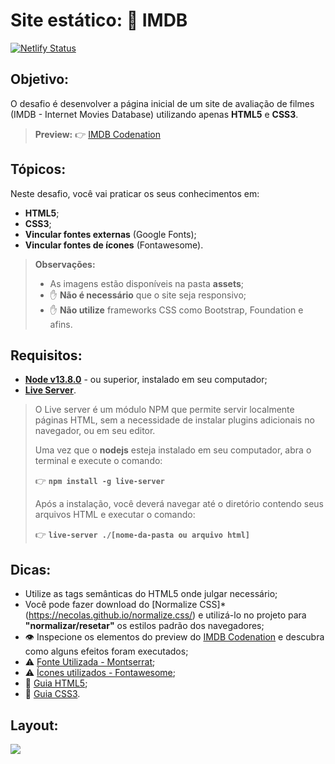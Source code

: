 # Site estático: 🎥 IMDB
[![Netlify Status](https://api.netlify.com/api/v1/badges/24a65e8b-2e61-449a-8f69-0f66379f6f13/deploy-status)](https://app.netlify.com/sites/codenation-react11/deploys)
  
## Objetivo: 
O desafio é desenvolver a página inicial de um site de avaliação de filmes (IMDB - Internet Movies Database) utilizando apenas **HTML5** e **CSS3**.

> **Preview:**
> 👉 [IMDB Codenation](https://codenation-react11.netlify.com/public/)

## Tópicos:
Neste desafio, você vai praticar os seus conhecimentos em:
- **HTML5**;
- **CSS3**;
- **Vincular fontes externas** (Google Fonts);
- **Vincular fontes de ícones** (Fontawesome).

> **Observações:**
> - As imagens estão disponíveis na pasta **assets**;
> - ✋ **Não é necessário** que o site seja responsivo;
> - ✋ **Não utilize** frameworks CSS como Bootstrap, Foundation e afins.


## Requisitos:
* **[Node v13.8.0](https://nodejs.org/en/)** - ou superior, instalado em seu computador;
* **[Live Server](https://www.npmjs.com/package/live-server)**.
​  
> O Live server é um módulo NPM que permite servir localmente páginas HTML, sem a necessidade de instalar plugins adicionais no navegador, ou em seu editor.
> 
> Uma vez que o **nodejs** esteja instalado em seu computador, abra o terminal e execute o comando:
>
> 👉 **`npm install -g live-server`**
> 
> Após a instalação, você deverá navegar até o diretório contendo seus arquivos HTML e executar o comando:
>
> 👉 **`live-server ./[nome-da-pasta ou arquivo html]`**

## Dicas:
* Utilize as tags semânticas do HTML5 onde julgar necessário;
* Você pode fazer download do [Normalize CSS]* (https://necolas.github.io/normalize.css/) e utilizá-lo no projeto para **"normalizar/resetar"** os estilos padrão dos navegadores;
* 👁️ Inspecione os elementos do preview do [IMDB Codenation](https://aceleradev-react.netlify.com/aula-01/public/) e descubra como alguns efeitos foram executados;
* ⚠️ [Fonte Utilizada - Montserrat](https://fonts.google.com/specimen/Montserrat);
* ⚠️ [Ícones utilizados - Fontawesome](https://fonts.google.com/specimen/Montserrat);
* 📜 [Guia HTML5](https://www.w3c.br/pub/Cursos/CursoHTML5/html5-web.pdf);
* 📜 [Guia CSS3](https://www.w3c.br/pub/Materiais/PublicacoesW3C/guia-css-w3cbr.pdf).

## Layout:

![](https://codenation-challenges.s3-us-west-1.amazonaws.com/react-11/image.png)
